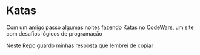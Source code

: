 # Katas

Com um amigo passo algumas noites fazendo Katas no [CodeWars](https://www.codewars.com/), um site com desafios lógicos de programação

Neste Repo guardo minhas resposta que lembrei de copiar

